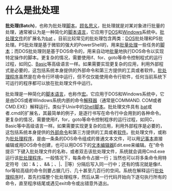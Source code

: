 # 什么是批处理

**批处理(Batch)**，也称为批处理[脚本](https://baike.baidu.com/item/脚本)。[顾名思义](https://baike.baidu.com/item/顾名思义/1481950)，批处理就是对某对象进行批量的处理，通常被认为是一种简化的[脚本语言](https://baike.baidu.com/item/脚本语言/1379708)，它应用于[DOS](https://baike.baidu.com/item/DOS)和[Windows](https://baike.baidu.com/item/Windows)系统中。[批处理文件](https://baike.baidu.com/item/批处理文件/5363369)的扩展名为[bat](https://baike.baidu.com/item/bat/365230) 。目前比较常见的批处理包含两类：[DOS](https://baike.baidu.com/item/DOS)批处理和PS批处理。PS批处理是基于微软的强大的PowerShell的，用来[批量处理](https://baike.baidu.com/item/批量处理/4973973)一些任务的[脚本](https://baike.baidu.com/item/脚本/399)；而DOS批处理则是基于DOS命令的，用来自动地[批量](https://baike.baidu.com/item/批量)地执行DOS命令以实现特定操作的脚本。更复杂的情况，需要使用if、for、goto等命令控制程式的运行过程，如同[C](https://baike.baidu.com/item/C)、[Basic](https://baike.baidu.com/item/Basic)等高级语言一样。如果需要实现更复杂的应用，利用外部程式是必要的，这包括系统本身提供的外部命令和第三方提供的工具或者软件。[批处理程序](https://baike.baidu.com/item/批处理程序/2192936)虽然是在命令行环境中运行，但不仅仅能使用命令行软件，任何当前系统下可运行的程序都可以放在批处理文件中运行。

批处理是一种简化的[脚本语言](https://baike.baidu.com/item/脚本语言)，也称作[宏](https://baike.baidu.com/item/宏/2648286)。它应用于DOS和Windows系统中，它是由DOS或者Windows系统内嵌的命令[解释器](https://baike.baidu.com/item/解释器)（通常是COMMAND. COM或者CMD.EXE）解释运行。类似于Unix中的[Shell脚本](https://baike.baidu.com/item/Shell脚本)。批处理文件具有.[bat](https://baike.baidu.com/item/bat)或者.cmd的扩展名，其最简单的例子，是逐行书写在命令行中会用到的各种命令。更复杂的情况，需要使用if，for，goto等命令控制程序的运行过程，如同C，Basic等中高级语言一样。如果需要实现更复杂的应用，利用外部程序是必要的，这包括系统本身提供的[外部命令](https://baike.baidu.com/item/外部命令)和第三方提供的工具或者[软件](https://baike.baidu.com/item/软件)。批处理文件，或称为[批处理程序](https://baike.baidu.com/item/批处理程序)，是由一条条的DOS命令组成的普通文本文件，可以用[记事本](https://baike.baidu.com/item/记事本)直接编辑或用DOS命令创建，也可以用DOS下的[文本编辑器](https://baike.baidu.com/item/文本编辑器)Edit.exe来编辑。在“命令提示”下键入批处理文件的名称，或者双击该批处理文件，系统就会调用Cmd.exe运行该[批处理程序](https://baike.baidu.com/item/批处理程序)。一般情况下，每条命令占据一行；当然也可以将多条命令用特定符号（如：&；、&&；、|、||等）分隔后写入同一行中；还有的情况就是像if、for等较高级的命令则要占据几行、几十甚至几百行的空间。系统在解释运行[批处理程序](https://baike.baidu.com/item/批处理程序)时，首先扫描整个批处理程序，然后从第一行代码开始向下逐句执行所有的命令，直至程序结尾或遇见exit命令或出错意外退出。

